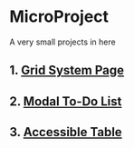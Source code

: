 # MicroProject
A very small projects in here  

## 1. [Grid System Page](https://juhwan1004.github.io/MicroProject/Grid_System_Page/)   
## 2. [Modal To-Do List](https://juhwan1004.github.io/MicroProject/modal_todolist/)  
## 3. [Accessible Table](https://juhwan1004.github.io/MicroProject/accessible_table/)    





